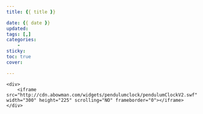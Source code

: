 ```yaml
---
title: {{ title }}

date: {{ date }}
updated:
tags: [,]
categories:
	- 
sticky: 
toc: true
cover:

---
```


<div id="categories-chart"></div>

```
<div>
    <iframe src="http://cdn.abowman.com/widgets/pendulumclock/pendulumClockV2.swf" width="300" height="225" scrolling="NO" frameborder="0"></iframe>
</div>
```

